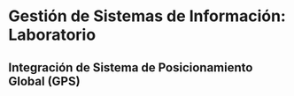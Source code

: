 # Gestión de Sistemas de Información: Laboratorio

## Integración de Sistema de Posicionamiento Global (GPS)
